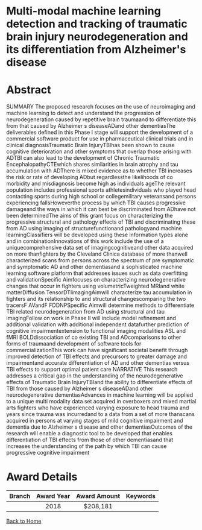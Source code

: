 
Multi-modal machine learning detection and tracking of traumatic brain injury neurodegeneration and its differentiation from Alzheimer&#039;s disease
=====================================================================================================================================================

# Abstract


SUMMARY
The proposed research focuses on the use of neuroimaging and machine learning to detect and understand
the progression of neurodegeneration caused by repetitive brain traumaand to differentiate this from that
caused by Alzheimer s diseaseADand other dementiasThe deliverables defined in this Phase I stage will
support the development of a commercial software product for use in pharmaceutical clinical trials and in
clinical diagnosisTraumatic Brain InjuryTBIhas been shown to cause cognitive deterioration and other
symptoms that overlap those arising with ADTBI can also lead to the development of Chronic Traumatic
EncephalopathyCTEwhich shares similarities in brain atrophy and tau accumulation with ADThere is
mixed evidence as to whether TBI increases the risk or rate of developing ADbut regardlessthe likelihoods of
co morbidity and misdiagnosis become high as individuals ageThe relevant population includes professional
sports athletesindividuals who played head contacting sports during high school or collegemilitary veteransand persons experiencing fallsHoweverthe process by which TBI causes progressive damageand the ways
in which it can best be discriminated from ADhave not been determinedThe aims of this grant focus on
characterizing the progressive structural and pathology effects of TBI and discriminating these from AD using
imaging of structurefunctionand pathologyand machine learningClassifiers will be developed using these
information types alone and in combinationInnovations of this work include the use of a uniquecomprehensive data set of imagingcognitiveand other data acquired on more thanfighters by the
Cleveland Clinica database of more thanwell characterized scans from persons across the spectrum
of pre symptomatic and symptomatic AD and other dementiasand a sophisticated machine learning software
platform that addresses issues such as data overfitting and validationSpecific Aimfocuses on
characterizing neurodegenerative changes that occur in fighters using volumetricTweighted MRIand white matterDiffusion TensorDTIimagingAimwill characterize tau accumulation in fighters
and its relationship to and structural changescomparing the two tracersF AVandF FDDNPSpecific Aimwill determine methods to differentiate TBI related neurodegeneration from AD using
structural and tau imagingFollow on work in Phase II will include model refinement and additional validation
with additional independent datafurther prediction of cognitive impairmentextension to functional imaging
modalities ASL and fMRI BOLDdissociation of co existing TBI and ADcomparisons to other forms of traumaand development of software tools for commercializationThis work can have significant societal benefit
through improved detection of TBI effects and precursors to greater damage and impairmentand
accurate differentiation of AD and other dementias versus TBI effects to support optimal patient care NARRATIVE
This research addresses a critical gap in the understanding of the neurodegenerative effects of Traumatic Brain
InjuryTBIand the ability to differentiate effects of TBI from those caused by Alzheimer s diseaseADand
other neurodegenerative dementiasAdvances in machine learning will be applied to a unique multi modality
data set acquired in overboxers and mixed martial arts fighters who have experienced varying exposure to
head trauma and years since trauma was incurredand to a data from a set of more thanscans acquired
in persons at varying stages of mild cognitive impairment and dementia due to Alzheimer s disease and other
dementiasOutcomes of the research will enable a diagnostic tool to be developed that enables differentiation
of TBI effects from those of other dementiasand that increases the understanding of the path by which TBI can
cause progressive cognitive impairment  

# Award Details

|Branch|Award Year|Award Amount|Keywords|
| :---: | :---: | :---: | :---: |
||2018|$208,181||
  
  


[Back to Home](https://github.com/chrischow/dod_sbir_awards/JH/#2376)